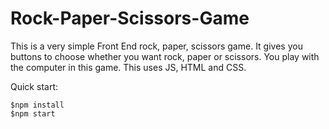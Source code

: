 # Rock-Paper-Scissors-Game
This is a very simple Front End rock, paper, scissors game. It gives you buttons to choose whether you want rock, paper or scissors. You play with the computer in this game. This uses JS, HTML and CSS.

Quick start:

	$npm install 
	$npm start
